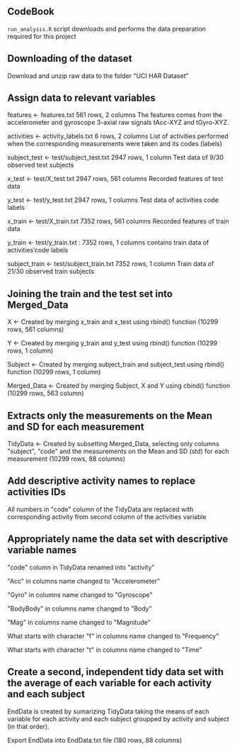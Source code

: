 ## CodeBook

`run_analysis.R` script downloads and performs the data preparation required for this project

## Downloading of the dataset
Download and unzip raw data to the folder "UCI HAR Dataset"


## Assign data to relevant variables

features <- features.txt
561 rows, 2 columns
The features comes from the accelerometer and gyroscope 3-axial raw signals tAcc-XYZ and tGyro-XYZ.

activities <- activity_labels.txt
6 rows, 2 columns
List of activities performed when the corresponding measurements were taken and its codes (labels)

subject_test <- test/subject_test.txt
2947 rows, 1 column
Test data of 9/30 observed test subjects

x_test <- test/X_test.txt
2947 rows, 561 columns
Recorded features of test data

y_test <- test/y_test.txt
2947 rows, 1 columns
Test data of activities code labels

x_train <- test/X_train.txt
7352 rows, 561 columns
Recorded features of train data

y_train <- test/y_train.txt : 7352 rows, 1 columns
contains train data of activities’code labels

subject_train <- test/subject_train.txt
7352 rows, 1 column
Train data of 21/30 observed train subjects


## Joining the train and the test set into Merged_Data

X <- Created by merging x_train and x_test using rbind() function (10299 rows, 561 columns)

Y <- Created by merging y_train and y_test using rbind() function (10299 rows, 1 column) 

Subject <- Created by merging subject_train and subject_test using rbind() function (10299 rows, 1 column)

Merged_Data <- Created by merging Subject, X and Y using cbind() function (10299 rows, 563 column)


## Extracts only the measurements on the Mean and SD for each measurement

TidyData <- Created by subsetting Merged_Data, selecting only columns "subject", "code" and the measurements on the Mean and SD (std) for each measurement (10299 rows, 88 columns)


## Add descriptive activity names to replace activities IDs

All numbers in "code" column of the TidyData are replaced with corresponding activity from second column of the activities variable


## Appropriately name the data set with descriptive variable names

"code" column in TidyData renamed into "activity"

"Acc" in columns name changed to "Accelerometer"

"Gyro" in columns name changed to "Gyroscope"

"BodyBody" in columns name changed to "Body"

"Mag" in columns name changed to "Magnitude"

What starts with character "f" in columns name changed to "Frequency"

What starts with character "t" in columns name changed to "Time"


## Create a second, independent tidy data set with the average of each variable for each activity and each subject

EndData is created by sumarizing TidyData taking the means of each variable for each activity and each subject groupped by activity and subject (in that order).

Export EndData into EndData.txt file (180 rows, 88 columns) 

